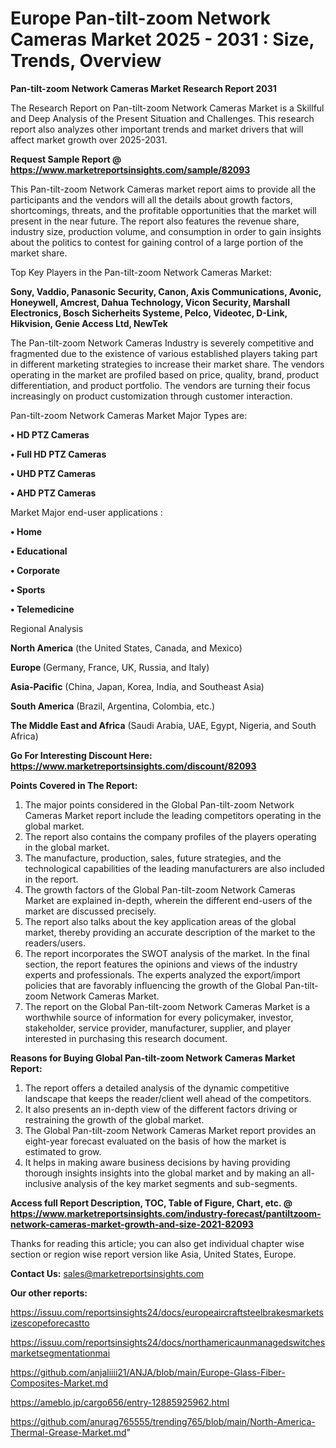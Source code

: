  # Europe Pan-tilt-zoom Network Cameras Market 2025 - 2031 : Size, Trends, Overview

<strong>Pan-tilt-zoom Network Cameras Market Research Report 2031</strong>

The Research Report on Pan-tilt-zoom Network Cameras Market is a Skillful and Deep Analysis of the Present Situation and Challenges. This research report also analyzes other important trends and market drivers that will affect market growth over 2025-2031.

<strong>Request Sample Report @ <a href=https://www.marketreportsinsights.com/sample/82093>https://www.marketreportsinsights.com/sample/82093</a></strong>

This Pan-tilt-zoom Network Cameras market report aims to provide all the participants and the vendors will all the details about growth factors, shortcomings, threats, and the profitable opportunities that the market will present in the near future. The report also features the revenue share, industry size, production volume, and consumption in order to gain insights about the politics to contest for gaining control of a large portion of the market share.

Top Key Players in the Pan-tilt-zoom Network Cameras Market:

<strong>Sony, Vaddio, Panasonic Security, Canon, Axis Communications, Avonic, Honeywell, Amcrest, Dahua Technology, Vicon Security, Marshall Electronics, Bosch Sicherheits Systeme, Pelco, Videotec, D-Link, Hikvision, Genie Access Ltd, NewTek</strong>

The Pan-tilt-zoom Network Cameras Industry is severely competitive and fragmented due to the existence of various established players taking part in different marketing strategies to increase their market share. The vendors operating in the market are profiled based on price, quality, brand, product differentiation, and product portfolio. The vendors are turning their focus increasingly on product customization through customer interaction.

Pan-tilt-zoom Network Cameras Market Major Types are:

<strong>• HD PTZ Cameras

• Full HD PTZ Cameras

• UHD PTZ Cameras

• AHD PTZ Cameras</strong>

Market Major end-user applications :

<strong>• Home

• Educational

• Corporate

• Sports

• Telemedicine</strong>

Regional Analysis

</u><strong><b>North America</b></strong> (the United States, Canada, and Mexico)

<strong><b>Europe </b></strong>(Germany, France, UK, Russia, and Italy)

<strong><b>Asia-Pacific</b></strong> (China, Japan, Korea, India, and Southeast Asia)

<strong><b>South America</b></strong> (Brazil, Argentina, Colombia, etc.)

<strong><b>The Middle East and Africa</b></strong> (Saudi Arabia, UAE, Egypt, Nigeria, and South Africa)

<strong>Go For Interesting Discount Here: <a href=https://www.marketreportsinsights.com/discount/82093>https://www.marketreportsinsights.com/discount/82093</a></strong>

<strong>Points Covered in The Report:</strong>
<ol>
  <li>The major points considered in the Global Pan-tilt-zoom Network Cameras Market report include the leading competitors operating in the global market.</li>
  <li>The report also contains the company profiles of the players operating in the global market.</li>
  <li>The manufacture, production, sales, future strategies, and the technological capabilities of the leading manufacturers are also included in the report.</li>
  <li>The growth factors of the Global Pan-tilt-zoom Network Cameras Market are explained in-depth, wherein the different end-users of the market are discussed precisely.</li>
  <li>The report also talks about the key application areas of the global market, thereby providing an accurate description of the market to the readers/users.</li>
  <li>The report incorporates the SWOT analysis of the market. In the final section, the report features the opinions and views of the industry experts and professionals. The experts analyzed the export/import policies that are favorably influencing the growth of the Global Pan-tilt-zoom Network Cameras Market.</li>
  <li>The report on the Global Pan-tilt-zoom Network Cameras Market is a worthwhile source of information for every policymaker, investor, stakeholder, service provider, manufacturer, supplier, and player interested in purchasing this research document.</li>
</ol>
<strong>Reasons for Buying Global Pan-tilt-zoom Network Cameras Market Report:</strong>

<ol>
  <li>The report offers a detailed analysis of the dynamic competitive landscape that keeps the reader/client well ahead of the competitors.</li>
  <li>It also presents an in-depth view of the different factors driving or restraining the growth of the global market.</li>
  <li>The Global Pan-tilt-zoom Network Cameras Market report provides an eight-year forecast evaluated on the basis of how the market is estimated to grow.</li>
  <li>It helps in making aware business decisions by having providing thorough insights insights into the global market and by making an all-inclusive analysis of the key market segments and sub-segments.</li>
</ol>
<strong>Access full Report Description, TOC, Table of Figure, Chart, etc. @ <a href=https://www.marketreportsinsights.com/industry-forecast/pantiltzoom-network-cameras-market-growth-and-size-2021-82093>https://www.marketreportsinsights.com/industry-forecast/pantiltzoom-network-cameras-market-growth-and-size-2021-82093</a></strong>


Thanks for reading this article; you can also get individual chapter wise section or region wise report version like Asia, United States, Europe.

<strong>Contact Us:</strong>
sales@marketreportsinsights.com

<strong>Our other reports:</strong>

<a href=https://issuu.com/reportsinsights24/docs/europeaircraftsteelbrakesmarketsizescopeforecastto>https://issuu.com/reportsinsights24/docs/europeaircraftsteelbrakesmarketsizescopeforecastto</a>

<a href=https://issuu.com/reportsinsights24/docs/northamericaunmanagedswitchesmarketsegmentationmai>https://issuu.com/reportsinsights24/docs/northamericaunmanagedswitchesmarketsegmentationmai</a>

<a href=https://github.com/anjaliiii21/ANJA/blob/main/Europe-Glass-Fiber-Composites-Market.md>https://github.com/anjaliiii21/ANJA/blob/main/Europe-Glass-Fiber-Composites-Market.md</a>

<a href=https://ameblo.jp/cargo656/entry-12885925962.html>https://ameblo.jp/cargo656/entry-12885925962.html</a>

<a href=https://github.com/anurag765555/trending765/blob/main/North-America-Thermal-Grease-Market.md>https://github.com/anurag765555/trending765/blob/main/North-America-Thermal-Grease-Market.md</a>"
